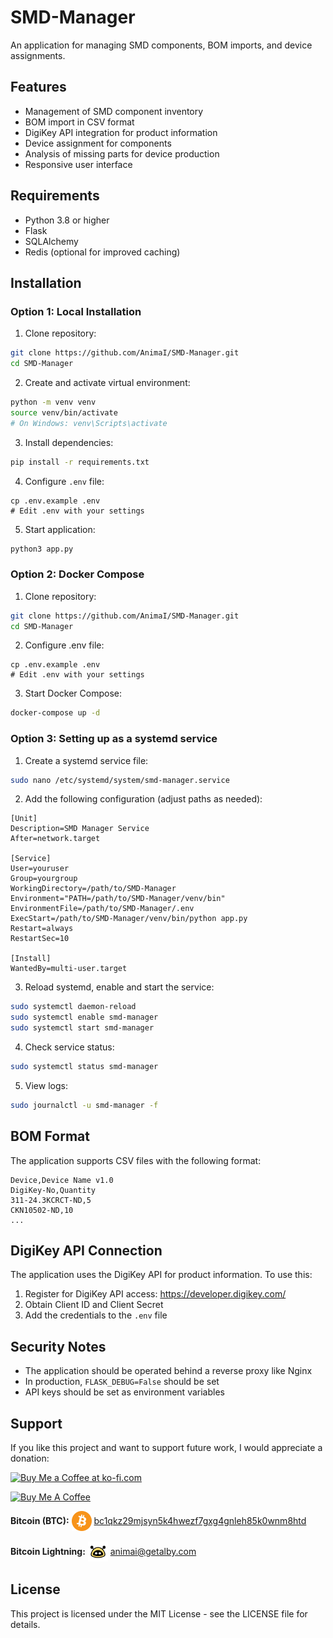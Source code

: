 # SMD-Manager

An application for managing SMD components, BOM imports, and device assignments.

## Features

- Management of SMD component inventory
- BOM import in CSV format
- DigiKey API integration for product information
- Device assignment for components
- Analysis of missing parts for device production
- Responsive user interface

## Requirements

- Python 3.8 or higher
- Flask
- SQLAlchemy
- Redis (optional for improved caching)

## Installation

### Option 1: Local Installation

1. Clone repository:
```bash
git clone https://github.com/AnimaI/SMD-Manager.git
cd SMD-Manager
```

2. Create and activate virtual environment:
```bash
python -m venv venv
source venv/bin/activate  
# On Windows: venv\Scripts\activate
```

3. Install dependencies:
```bash
pip install -r requirements.txt
```

4. Configure `.env` file:
```
cp .env.example .env
# Edit .env with your settings
```

5. Start application:
```bash
python3 app.py
```

### Option 2: Docker Compose

1. Clone repository:
```bash
git clone https://github.com/AnimaI/SMD-Manager.git
cd SMD-Manager
```

2. Configure .env file:
```
cp .env.example .env
# Edit .env with your settings
```

3. Start Docker Compose:
```bash
docker-compose up -d
```

### Option 3: Setting up as a systemd service

1. Create a systemd service file:
```bash
sudo nano /etc/systemd/system/smd-manager.service
```

2. Add the following configuration (adjust paths as needed):
```
[Unit]
Description=SMD Manager Service
After=network.target

[Service]
User=youruser
Group=yourgroup
WorkingDirectory=/path/to/SMD-Manager
Environment="PATH=/path/to/SMD-Manager/venv/bin"
EnvironmentFile=/path/to/SMD-Manager/.env
ExecStart=/path/to/SMD-Manager/venv/bin/python app.py
Restart=always
RestartSec=10

[Install]
WantedBy=multi-user.target
```

3. Reload systemd, enable and start the service:
```bash
sudo systemctl daemon-reload
sudo systemctl enable smd-manager
sudo systemctl start smd-manager
```

4. Check service status:
```bash
sudo systemctl status smd-manager
```

5. View logs:
```bash
sudo journalctl -u smd-manager -f
```

## BOM Format

The application supports CSV files with the following format:

```
Device,Device Name v1.0
DigiKey-No,Quantity
311-24.3KCRCT-ND,5
CKN10502-ND,10
...
```

## DigiKey API Connection

The application uses the DigiKey API for product information. To use this:

1. Register for DigiKey API access: https://developer.digikey.com/
2. Obtain Client ID and Client Secret
3. Add the credentials to the `.env` file

## Security Notes

- The application should be operated behind a reverse proxy like Nginx
- In production, `FLASK_DEBUG=False` should be set
- API keys should be set as environment variables

## Support

If you like this project and want to support future work, I would appreciate a donation:

<a href='https://ko-fi.com/B0B21BSWAP' target='_blank'><img height='36' style='border:0px;height:36px;' src='https://storage.ko-fi.com/cdn/kofi2.png?v=6' border='0' alt='Buy Me a Coffee at ko-fi.com' /></a>

<a href="https://www.buymeacoffee.com/_animai" target="_blank"><img src="https://cdn.buymeacoffee.com/buttons/v2/default-yellow.png" alt="Buy Me A Coffee" style="height: 36px !important;width: auto !important;" ></a>

<p><strong>Bitcoin (BTC):</strong> <img src="docs/img/bitcoin.svg" height="32" width="32" style="vertical-align: middle; margin-bottom: 3px;"> <a href="bitcoin:bc1qkz29mjsyn5k4hwezf7gxg4gnleh85k0wnm8htd">bc1qkz29mjsyn5k4hwezf7gxg4gnleh85k0wnm8htd</a></p>

<p><strong>Bitcoin Lightning:</strong> <img src="docs/img/alby.svg" height="32" width="32" style="vertical-align: middle; margin-bottom: 3px;"> <a href="https://getalby.com/p/animai">animai@getalby.com</a></p>

## License

This project is licensed under the MIT License - see the LICENSE file for details.
